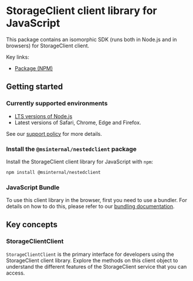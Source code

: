# StorageClient client library for JavaScript

This package contains an isomorphic SDK (runs both in Node.js and in browsers) for StorageClient client.



Key links:

- [Package (NPM)](https://www.npmjs.com/package/@msinternal/nestedclient)

## Getting started

### Currently supported environments

- [LTS versions of Node.js](https://github.com/nodejs/release#release-schedule)
- Latest versions of Safari, Chrome, Edge and Firefox.

See our [support policy](https://github.com/Azure/azure-sdk-for-js/blob/main/SUPPORT.md) for more details.


### Install the `@msinternal/nestedclient` package

Install the StorageClient client library for JavaScript with `npm`:

```bash
npm install @msinternal/nestedclient
```



### JavaScript Bundle
To use this client library in the browser, first you need to use a bundler. For details on how to do this, please refer to our [bundling documentation](https://aka.ms/AzureSDKBundling).

## Key concepts

### StorageClientClient

`StorageClientClient` is the primary interface for developers using the StorageClient client library. Explore the methods on this client object to understand the different features of the StorageClient service that you can access.

